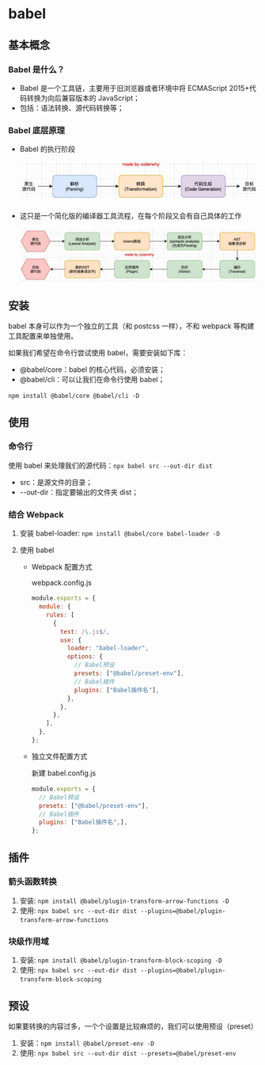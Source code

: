 # babel

## 基本概念

### Babel 是什么？

- Babel 是一个工具链，主要用于旧浏览器或者环境中将 ECMAScript 2015+代码转换为向后兼容版本的 JavaScript；
- 包括：语法转换、源代码转换等；

### Babel 底层原理

- Babel 的执行阶段

  ![执行阶段](./img/Babel执行阶段.png)

- 这只是一个简化版的编译器工具流程，在每个阶段又会有自己具体的工作

  ![Babel每个阶段具体工作](./img/Babel每个阶段具体工作.png)

## 安装

babel 本身可以作为一个独立的工具（和 postcss 一样），不和 webpack 等构建工具配置来单独使用。

如果我们希望在命令行尝试使用 babel，需要安装如下库：

- @babel/core：babel 的核心代码，必须安装；
- @babel/cli：可以让我们在命令行使用 babel；

`npm install @babel/core @babel/cli -D`

## 使用

### 命令行

使用 babel 来处理我们的源代码：`npx babel src --out-dir dist`

- src：是源文件的目录；
- --out-dir：指定要输出的文件夹 dist；

### 结合 Webpack

1. 安装 babel-loader: `npm install @babel/core babel-loader -D`
2. 使用 babel

   - Webpack 配置方式

     webpack.config.js

     ```JavaScript
     module.exports = {
       module: {
         rules: [
           {
             test: /\.js$/,
             use: {
               loader: "babel-loader",
               options: {
                 // Babel预设
                 presets: ["@babel/preset-env"],
                 // Babel插件
                 plugins: ["Babel插件名"],
               },
             },
           },
         ],
       },
     };
     ```

   - 独立文件配置方式

     新建 babel.config.js

     ```JavaScript
     module.exports = {
       // Babel预设
       presets: ["@babel/preset-env"],
       // Babel插件
       plugins: ["Babel插件名",],
     };
     ```

## 插件

### 箭头函数转换

1. 安装: `npm install @babel/plugin-transform-arrow-functions -D`
2. 使用: `npx babel src --out-dir dist --plugins=@babel/plugin-transform-arrow-functions`

### 块级作用域

1. 安装: `npm install @babel/plugin-transform-block-scoping -D`
2. 使用: `npx babel src --out-dir dist --plugins=@babel/plugin-transform-block-scoping`

## 预设

如果要转换的内容过多，一个个设置是比较麻烦的，我们可以使用预设（preset）

1. 安装：`npm install @babel/preset-env -D`
2. 使用: `npx babel src --out-dir dist --presets=@babel/preset-env`
